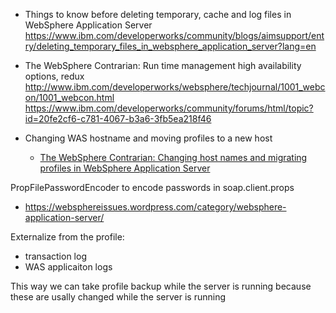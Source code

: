 * Things to know before deleting temporary, cache and log files in WebSphere Application Server
https://www.ibm.com/developerworks/community/blogs/aimsupport/entry/deleting_temporary_files_in_websphere_application_server?lang=en

* The WebSphere Contrarian: Run time management high availability options, redux
http://www.ibm.com/developerworks/websphere/techjournal/1001_webcon/1001_webcon.html
https://www.ibm.com/developerworks/community/forums/html/topic?id=20fe2cf6-c781-4067-b3a6-3fb5ea218f46

* Changing WAS hostname and moving profiles to a new host
  *  [The WebSphere Contrarian: Changing host names and migrating profiles in WebSphere Application Server](http://www.ibm.com/developerworks/websphere/techjournal/0905_webcon/0905_webcon.html)

PropFilePasswordEncoder to encode passwords in soap.client.props 
* https://websphereissues.wordpress.com/category/websphere-application-server/



Externalize from the profile:
* transaction log
* WAS applicaiton logs

This way we can take profile backup while the server is running because these are usally changed while the server is running
